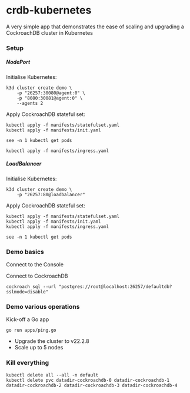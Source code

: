 # crdb-kubernetes
A very simple app that demonstrates the ease of scaling and upgrading a CockroachDB cluster in Kubernetes

### Setup

##### NodePort

Initialise Kubernetes:
```
k3d cluster create demo \
    -p "26257:30080@agent:0" \
    -p "8080:30081@agent:0" \
    --agents 2
```

Apply CockroachDB stateful set:
```
kubectl apply -f manifests/statefulset.yaml
kubectl apply -f manifests/init.yaml

see -n 1 kubectl get pods

kubectl apply -f manifests/ingress.yaml
```

##### LoadBalancer

Initialise Kubernetes:
```
k3d cluster create demo \
    -p "26257:80@loadbalancer"
```

Apply CockroachDB stateful set:
```
kubectl apply -f manifests/statefulset.yaml
kubectl apply -f manifests/init.yaml
kubectl apply -f manifests/ingress.yaml

see -n 1 kubectl get pods
```

### Demo basics

Connect to the Console

Connect to CockroachDB
```
cockroach sql --url "postgres://root@localhost:26257/defaultdb?sslmode=disable"
```

### Demo various operations

Kick-off a Go app
```
go run apps/ping.go
```

* Upgrade the cluster to v22.2.8
* Scale up to 5 nodes

### Kill everything
```
kubectl delete all --all -n default
kubectl delete pvc datadir-cockroachdb-0 datadir-cockroachdb-1 datadir-cockroachdb-2 datadir-cockroachdb-3 datadir-cockroachdb-4
```